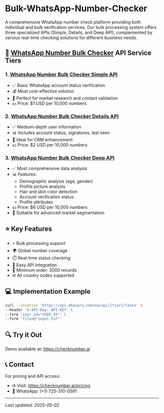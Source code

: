 # Bulk-WhatsApp-Number-Checker

A comprehensive WhatsApp number check platform providing both individual and bulk verification services. Our bulk processing system offers three specialized APIs (Simple, Details, and Deep API), complemented by various real-time checking solutions for different business needs.

## 🚀 [WhatsApp Number Bulk Checker](https://checknumber.ai) API Service Tiers

### 1. [WhatsApp Number Bulk Checker Simple API](https://checknumber.ai/blog/whatsapp-bulk-number-checker-simple-api)
- ✅ Basic WhatsApp account status verification
- 💰 Most cost-effective solution
- 🎯 Perfect for market research and contact validation
- 💵 Price: $1 USD per 10,000 numbers

### 2. [WhatsApp Number Bulk Checker Details API](https://checknumber.ai/blog/whatsapp-bulk-number-checker-details-api)
- ✅ Medium-depth user information
- 📊 Includes account status, signatures, last seen
- 🎯 Ideal for CRM enhancement
- 💵 Price: $2 USD per 10,000 numbers

### 3. [WhatsApp Number Bulk Checker Deep API](https://checknumber.ai/blog/whatsapp-bulk-number-checker-deep-api)
- ✅ Most comprehensive data analysis
- 📊 Features:
  - Demographic analysis (age, gender)
  - Profile picture analysis
  - Hair and skin color detection
  - Account verification status
  - Profile attributes
- 💵 Price: $6 USD per 10,000 numbers
- 🎯 Suitable for advanced market segmentation

## ⭐ Key Features

- ⚡ Bulk processing support
- 🌍 Global number coverage
- ⏱️ Real-time status checking 
- 🔌 Easy API integration
- 📝 Minimum order: 2000 records
- 🌐 All country codes supported

## 💻 Implementation Example

````bash
curl --location 'https://api.ekycpro.com/wa/api/{tier}/tasks' \
--header 'X-API-Key: API-KEY' \
--form 'user_id="USER_ID"' \
--form 'file=@"input.txt"'
````

## 🔍 Try it Out

Demo available at: https://checknumber.ai

## 📞 Contact

For pricing and API access:
- 🌐 Visit: https://checknumber.ai/pricing
- 📱 WhatsApp: (+1) 725-310-0591

---
*Last updated: 2025-05-02*

